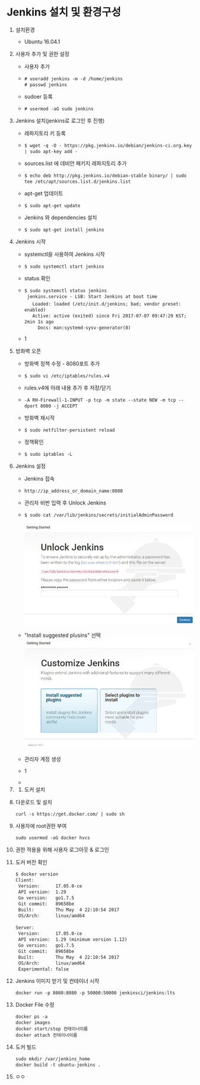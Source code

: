 # Jenkins 설치 및 환경구성

1. 설치환경

   * Ubuntu 16.04.1

2. 사용자 추가 및 권한 설정

   * 사용자 추가
   * ```
     # useradd jenkins -m -d /home/jenkins
     # passwd jenkins
     ```
   * sudoer 등록
   * ```
     # usermod -aG sudo jenkins
     ```

3. Jenkins 설치\(jenkins로 로그인 후 진행\)

   * 레파지토리 키 등록
   * ```
     $ wget -q -O - https://pkg.jenkins.io/debian/jenkins-ci.org.key | sudo apt-key add -
     ```
   * sources.list 에 데비안 패키지 레파지토리 추가
   * ```
     $ echo deb http://pkg.jenkins.io/debian-stable binary/ | sudo tee /etc/apt/sources.list.d/jenkins.list
     ```
   * apt-get 업데이트
   * ```
     $ sudo apt-get update
     ```
   * Jenkins 와 dependencies 설치
   * ```
     $ sudo apt-get install jenkins
     ```

4. Jenkins 시작

   * systemctl을 사용하여 Jenkins 시작

   * ```
     $ sudo systemctl start jenkins
     ```
   * status 확인

   * ```
     $ sudo systemctl status jenkins
      jenkins.service - LSB: Start Jenkins at boot time
        Loaded: loaded (/etc/init.d/jenkins; bad; vendor preset: enabled)
        Active: active (exited) since Fri 2017-07-07 09:47:29 KST; 2min 1s ago
          Docs: man:systemd-sysv-generator(8)
     ```
   * 1

5. 방화벽 오픈

   * 방화벽 정책 수정 - 8080포트 추가

   * ```
     $ sudo vi /etc/iptables/rules.v4
     ```
   * rules.v4에 아래 내용 추가 후 저장/닫기

   * ```
     -A RH-Firewall-1-INPUT -p tcp -m state --state NEW -m tcp --dport 8080 -j ACCEPT
     ```
   * 방화벽 재시작

   * ```
     $ sudo netfilter-persistent reload
     ```
   * 정책확인

   * ```
     $ sudo iptables -L
     ```

6. Jenkins 설정

   * Jenkins 접속

   * ```
     http://ip_address_or_domain_name:8080
     ```
   * 관리자 비번 입력 후 Unlock Jenkins

   * ```
     $ sudo cat /var/lib/jenkins/secrets/initialAdminPassword
     ```

     ![](/img/1-1-1.jpg)

   * "Install suggested plusins" 선택  
     ![](/img/1-1-2.jpg)

   * 관리자 계정 생성  

   * 1

   * 

7. 1. 도커 설치
8. 다운로드 및 설치

   ```
   curl -s https://get.docker.com/ | sudo sh
   ```

9. 사용자에 root권한 부여

   ```
   sudo usermod -aG docker hvcs
   ```

10. 권한 적용을 위해 사용자 로그아웃 & 로그인
11. 도커 버전 확인

    ```
    $ docker version
    Client:
     Version:      17.05.0-ce
     API version:  1.29
     Go version:   go1.7.5
     Git commit:   89658be
     Built:        Thu May  4 22:10:54 2017
     OS/Arch:      linux/amd64

    Server:
     Version:      17.05.0-ce
     API version:  1.29 (minimum version 1.12)
     Go version:   go1.7.5
     Git commit:   89658be
     Built:        Thu May  4 22:10:54 2017
     OS/Arch:      linux/amd64
     Experimental: false
    ```

12. Jenkins 이미지 받기 및 컨테이너 시작

    ```
    docker run -p 8080:8080 -p 50000:50000 jenkinsci/jenkins:lts
    ```

13. Docker File 수정

    ```
    docker ps -a
    docker images
    docker start/stop 컨테이너이름
    docker attach 컨테이너이름
    ```

14. 도커 빌드

    ```
    sudo mkdir /var/jenkins_home
    docker build -t ubuntu-jenkins .
    ```

15. ㅇㅇ




